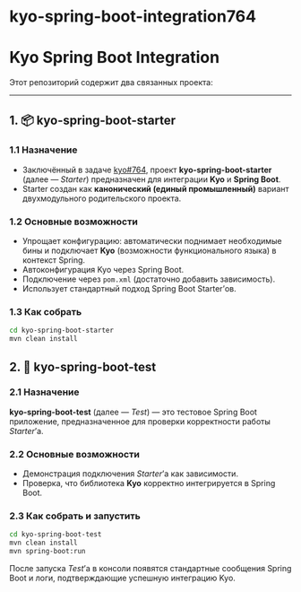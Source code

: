 # kyo-spring-boot-integration764


# Kyo Spring Boot Integration

Этот репозиторий содержит два связанных проекта:

---

## 1. 📦 kyo-spring-boot-starter

### 1.1 Назначение
- Заключённый в задаче [kyo#764](https://github.com/getkyo/kyo/issues/764), проект **kyo-spring-boot-starter** (далее — *Starter*) предназначен для интеграции **Kyo** и **Spring Boot**.  
- Starter создан как **канонический (единый промышленный)** вариант двухмодульного родительского проекта.

### 1.2 Основные возможности
- Упрощает конфигурацию: автоматически поднимает необходимые бины и подключает **Kyo** (возможности функционального языка) в контекст Spring.  
- Автоконфигурация Kyo через Spring Boot.  
- Подключение через `pom.xml` (достаточно добавить зависимость).  
- Использует стандартный подход Spring Boot Starter’ов.  

### 1.3 Как собрать
```bash
cd kyo-spring-boot-starter
mvn clean install
```

## 2. 🧪 kyo-spring-boot-test

### 2.1 Назначение

**kyo-spring-boot-test** (далее — *Test*) — это тестовое Spring Boot приложение, предназначенное для проверки корректности работы *Starter*’а.

### 2.2 Основные возможности

* Демонстрация подключения *Starter*’а как зависимости.
* Проверка, что библиотека **Kyo** корректно интегрируется в Spring Boot.

### 2.3 Как собрать и запустить

```bash
cd kyo-spring-boot-test
mvn clean install
mvn spring-boot:run
```

После запуска *Test*’а в консоли появятся стандартные сообщения Spring Boot и логи, подтверждающие успешную интеграцию Kyo.






